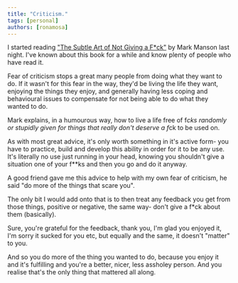 ```yaml
---
title: "Criticism."
tags: [personal]
authors: [ronamosa]
---
```


I started reading ["The Subtle Art of Not Giving a F*ck"](https://www.goodreads.com/book/show/28257707-the-subtle-art-of-not-giving-a-f-ck) by Mark Manson last night. I've known about this book for a while and know plenty of people who have read it.

Fear of criticism stops a great many people from doing what they want to do. If it wasn't for this fear in the way, they'd be living the life they want, enjoying the things they enjoy, and generally having less coping and behavioural issues to compensate for not being able to do what they wanted to do.

Mark explains, in a humourous way, how to live a life free of f*cks randomly or stupidly given for things that really don't deserve a f*ck to be used on.

As with most great advice, it's only worth something in it's active form- you have to practice, build and develop this ability in order for it to be any use. It's literally no use just running in your head, knowing you shouldn't give a situation one of your f**ks and then you go and do it anyway.

A good friend gave me this advice to help with my own fear of criticism, he said "do more of the things that scare you".

The only bit I would add onto that is to then treat any feedback you get from those things, positive or negative, the same way- don't give a f*ck about them (basically).

Sure, you're grateful for the feedback, thank you, I'm glad you enjoyed it, I'm sorry it sucked for you etc, but equally and the same, it doesn't "matter" to you.

And so you do more of the thing you wanted to do, because you enjoy it and it's fulfilling and you're a better, nicer, less assholey person. And you realise that's the only thing that mattered all along.
